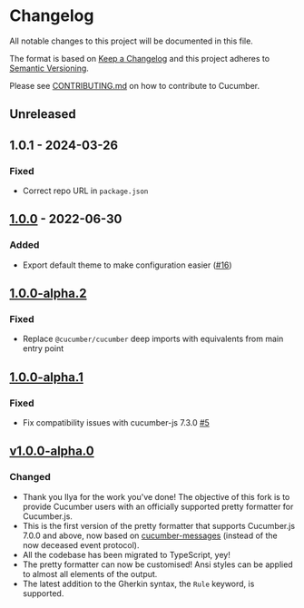 # Changelog

All notable changes to this project will be documented in this file.

The format is based on [Keep a Changelog](http://keepachangelog.com/)
and this project adheres to [Semantic Versioning](http://semver.org/).

Please see [CONTRIBUTING.md](https://github.com/cucumber/cucumber/blob/master/CONTRIBUTING.md) on how to contribute to Cucumber.

## Unreleased

## 1.0.1 - 2024-03-26
### Fixed
- Correct repo URL in `package.json`

## [1.0.0] - 2022-06-30
### Added
- Export default theme to make configuration easier ([#16](https://github.com/cucumber/cucumber-js-pretty-formatter/pull/16))

## [1.0.0-alpha.2]
### Fixed
- Replace `@cucumber/cucumber` deep imports with equivalents from main entry point

## [1.0.0-alpha.1]
### Fixed
- Fix compatibility issues with cucumber-js 7.3.0 [#5](https://github.com/cucumber/cucumber-pretty-formatter/pull/5)

## [v1.0.0-alpha.0]
### Changed
- Thank you Ilya for the work you've done! The objective of this fork is to provide Cucumber users with an officially supported pretty formatter for Cucumber.js.
- This is the first version of the pretty formatter that supports Cucumber.js 7.0.0 and above, now based on [cucumber-messages](https://github.com/cucumber/cucumber/tree/master/messages) (instead of the now deceased event protocol).
- All the codebase has been migrated to TypeScript, yey!
- The pretty formatter can now be customised! Ansi styles can be applied to almost all elements of the output.
- The latest addition to the Gherkin syntax, the `Rule` keyword, is supported.

[1.0.0]: https://github.com/cucumber/cucumber-pretty-formatter/compare/v1.0.0-alpha.2...v1.0.0
[1.0.0-alpha.2]: https://github.com/cucumber/cucumber-pretty-formatter/compare/v1.0.0-alpha.1...v1.0.0-alpha.2
[1.0.0-alpha.1]: https://github.com/cucumber/cucumber-pretty-formatter/compare/v1.0.0-alpha.0...v1.0.0-alpha.1
[v1.0.0-alpha.0]: https://github.com/cucumber/cucumber-pretty-formatter/compare/03f000d68098f854b9596f812a474857df675491...v1.0.0-alpha.0
